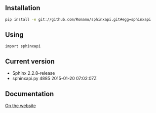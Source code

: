 ## Installation

```sh
pip install -e git://github.com/Romamo/sphinxapi.git#egg=sphinxapi
```

## Using

```sh
import sphinxapi
```

## Current version

* Sphinx 2.2.8-release
* sphinxapi.py 4885 2015-01-20 07:02:07Z

## Documentation

[On the website](http://sphinxsearch.com/docs/)
